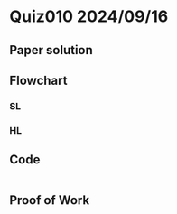 # Quiz010 2024/09/16

## Paper solution


## Flowchart
### SL


### HL


## Code
```.py
```

## Proof of Work

